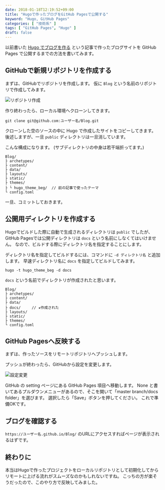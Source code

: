 ```yaml
---
date: 2018-01-18T12:19:52+09:00
title: "Hugoで作ったブログをGitHub Pagesで公開する"
keyword: "Hugo, GitHub Pages"
categories: [ "技術系" ]
tags: [ "GitHub Pages", "Hugo" ]
draft: false
---
```


以前書いた [Hugo でブログを作る](/post/article1/) という記事で作ったブログサイトを GitHub Pages で公開するまでの方法を書いてみます。

## GitHubで新規リポジトリを作成する

まずは、GitHubでリポジトリを作成します。
仮に `Blog` という名前のリポジトリで作成してみます。

![リポジトリ作成](/201801181219/img/1.png)

作り終わったら、ローカル環境へクローンしてきます。

```
git clone git@github.com:ユーザー名/Blog.git
```

クローンした空のソースの中に Hugo で作成したサイトをコピーしてきます。
後述しますが、一旦 `public` ディレクトリは一旦消しています。

こんな構成になります。
(サブディレクトリの中身は若干端折ってます。)

```
Blog/
├ archetypes/
├ content/
├ data/
├ layouts/
├ static/
├ themes/
├ └ hugo_theme_beg/  // 前の記事で使ったテーマ
└ config.toml
```

一旦、コミットしておきます。

## 公開用ディレクトリを作成する

Hugoでビルドした際に自動で生成されるディレクトリは `public` でしたが、
GitHub Pagesでは公開ディレクトリは `docs` という名前にしなくてはいけません。
なので、ビルドする際にディレクトリ名を指定することにします。

ディレクトリ名を指定してビルドするには、コマンドに `-d ディレクトリ名` と追加します。
早速ディレクトリ名に `docs` を指定してビルドしてみます。

```
hugo -t hugo_theme_beg -d docs
```

`docs` という名前でディレクトリが作成されたと思います。

```
Blog/
├ archetypes/
├ content/
├ data/
├ docs/     // ★作成された
├ layouts/
├ static/
├ themes/
└ config.toml
```

## GitHub Pagesへ反映する

まずは、作ったソースをリモートリポジトリへプッシュします。

プッシュが終わったら、GitHubから設定を変更します。

![設定変更](/201801181219/img/2.png)

GitHub の setting ページにある GitHub Pages 項目へ移動します。
None と書いてあるプルダウンメニューがあるので、そこを開いて「master branch/docs folder」を選びます。
選択したら「Save」ボタンを押してください。
これで準備OKです。

## ブログを確認する

`https://ユーザー名.github.io/Blog/` のURLにアクセスすればページが表示されるはずです。

## 終わりに

本当はHugoで作ったプロジェクトをローカルリポジトリとして初期化してからリモートに上げる流れがスムーズなのかもしれないですね。
こっちの方が楽そうだったので、このやり方で反映してみました。